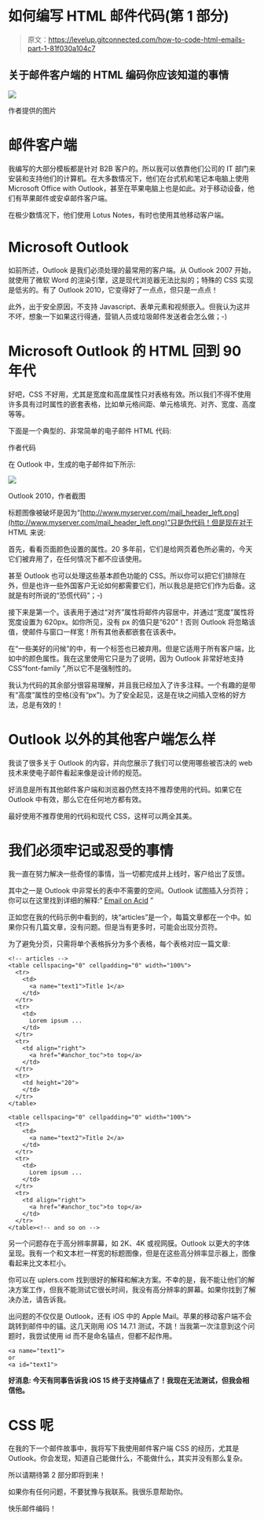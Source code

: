 # 如何编写 HTML 邮件代码(第 1 部分)

> 原文：<https://levelup.gitconnected.com/how-to-code-html-emails-part-1-81f030a104c7>

## 关于邮件客户端的 HTML 编码你应该知道的事情

![](img/8a5bb06edf4849442f4a65e8b548c88b.png)

作者提供的图片

# 邮件客户端

我编写的大部分模板都是针对 B2B 客户的。所以我可以依靠他们公司的 IT 部门来安装和支持他们的计算机。在大多数情况下，他们在台式机和笔记本电脑上使用 Microsoft Office with Outlook，甚至在苹果电脑上也是如此。对于移动设备，他们有苹果邮件或安卓邮件客户端。

在极少数情况下，他们使用 Lotus Notes，有时也使用其他移动客户端。

# Microsoft Outlook

如前所述，Outlook 是我们必须处理的最常用的客户端。从 Outlook 2007 开始，就使用了微软 Word 的渲染引擎，这是现代浏览器无法比拟的；特殊的 CSS 实现是低劣的。有了 Outlook 2010，它变得好了一点点，但只是一点点！

此外，出于安全原因，不支持 Javascript、表单元素和视频嵌入。但我认为这并不坏，想象一下如果这行得通，营销人员或垃圾邮件发送者会怎么做；-)

# Microsoft Outlook 的 HTML 回到 90 年代

好吧，CSS 不好用，尤其是宽度和高度属性只对表格有效。所以我们不得不使用许多具有过时属性的嵌套表格，比如单元格间距、单元格填充、对齐、宽度、高度等等。

下面是一个典型的、非常简单的电子邮件 HTML 代码:

作者代码

在 Outlook 中，生成的电子邮件如下所示:

![](img/3aaee9fc09dc7bed14860bf47ebf2713.png)

Outlook 2010，作者截图

标题图像被破坏是因为“[http://www.myserver.com/mail_header_left.png](http://www.myserver.com/mail_header_left.png)”只是伪代码！但是现在对于 HTML 来说:

首先，看看页面颜色设置的属性。20 多年前，它们是给网页着色所必需的，今天它们被弃用了，在任何情况下都不应该使用。

甚至 Outlook 也可以处理这些基本颜色功能的 CSS。所以你可以把它们排除在外，但是也许一些外国客户无论如何都需要它们，所以我总是把它们作为后备。这就是有时所说的“恐慌代码”；-)

接下来是第一个。该表用于通过“对齐”属性将邮件内容居中，并通过“宽度”属性将宽度设置为 620px。如你所见，没有 px 的值只是“620”！否则 Outlook 将忽略该值，使邮件与窗口一样宽！所有其他表都嵌套在该表中。

在“一些美好的问候”的中，有一个标签也已被弃用。但是它适用于所有客户端，比如中的颜色属性。我在这里使用它只是为了说明，因为 Outlook 非常好地支持 CSS“font-family ”,所以它不是强制性的。

我认为代码的其余部分很容易理解，并且我已经加入了许多注释。一个有趣的是带有“高度”属性的空格(没有“px”)。为了安全起见，这是在块之间插入空格的好方法，总是有效的！

# Outlook 以外的其他客户端怎么样

我谈了很多关于 Outlook 的内容，并向您展示了我们可以使用哪些被否决的 web 技术来使电子邮件看起来像是设计师的规范。

好消息是所有其他邮件客户端和浏览器仍然支持不推荐使用的代码。如果它在 Outlook 中有效，那么它在任何地方都有效。

最好使用不推荐使用的代码和现代 CSS，这样可以两全其美。

# 我们必须牢记或忍受的事情

我一直在努力解决一些奇怪的事情，当一切都完成并上线时，客户给出了反馈。

其中之一是 Outlook 中非常长的表中不需要的空间。Outlook 试图插入分页符；你可以在这里找到详细的解释:“ [Email on Acid](https://www.emailonacid.com/blog/article/email-development/horizontal_spacing_issues_in_outlook_2007_and_2010/) ”

正如您在我的代码示例中看到的，块“articles”是一个，每篇文章都在一个中。如果你只有几篇文章，没有问题。但是当有更多时，可能会出现分页符。

为了避免分页，只需将单个表格拆分为多个表格，每个表格对应一篇文章:

```
<!-- articles -->
<table cellspacing="0" cellpadding="0" width="100%">
  <tr>
    <td>
      <a name="text1">Title 1</a>
    </td>
  </tr>
  <tr>
    <td>
      Lorem ipsum ...
    </td>
  </tr>
  <tr>
    <td align="right">
      <a href="#anchor_toc">to top</a>
    </td>
  </tr>
  <tr>
    <td height="20">
    </td>
  </tr>
</table>

<table cellspacing="0" cellpadding="0" width="100%">  
  <tr>
    <td>
      <a name="text2">Title 2</a>
    </td>
  </tr>
  <tr>
    <td>
      Lorem ipsum ...
    </td>
  </tr>
  <tr>
    <td align="right">
      <a href="#anchor_toc">to top</a>
    </td>
  </tr>
</table><!-- and so on -->
```

另一个问题存在于高分辨率屏幕，如 2K、4K 或视网膜。Outlook 以更大的字体呈现。我有一个和文本栏一样宽的标题图像，但是在这些高分辨率显示器上，图像看起来比文本栏小。

你可以在 uplers.com 找到很好的解释和解决方案。不幸的是，我不能让他们的解决方案工作，但我不能测试它很长时间，我没有高分辨率的屏幕。如果你找到了解决办法，请告诉我。

出问题的不仅仅是 Outlook，还有 iOS 中的 Apple Mail。苹果的移动客户端不会跳转到邮件中的锚。这几天刚用 iOS 14.7.1 测试，不跳！当我第一次注意到这个问题时，我尝试使用 id 而不是命名锚点，但都不起作用。

```
<a name="text1">
or
<a id="text1">
```

**好消息:
今天有同事告诉我 iOS 15 终于支持锚点了！我现在无法测试，但我会相信他。**

# CSS 呢

在我的下一个邮件故事中，我将写下我使用邮件客户端 CSS 的经历，尤其是 Outlook。你会发现，知道自己能做什么，不能做什么，其实并没有那么复杂。

所以请期待第 2 部分即将到来！

如果你有任何问题，不要犹豫与我联系。我很乐意帮助你。

快乐邮件编码！